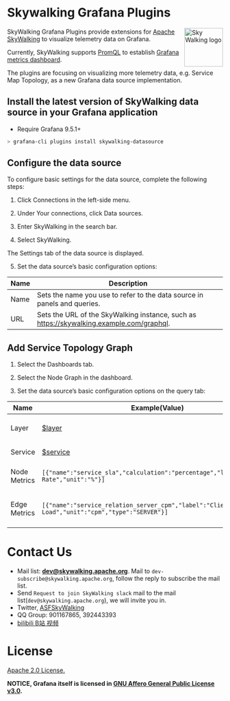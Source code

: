# Skywalking Grafana Plugins

<img src="https://skywalking.apache.org/assets/logo.svg" alt="Sky Walking logo" height="90px" align="right" />

SkyWalking Grafana Plugins provide extensions for [Apache SkyWalking](https://skywalking.apache.org/) to visualize telemetry data on Grafana.

Currently, SkyWalking supports [PromQL](https://skywalking.apache.org/docs/main/next/en/api/promql-service/) to establish [Grafana metrics dashboard](https://skywalking.apache.org/docs/main/next/en/setup/backend/ui-grafana/). 

The plugins are focusing on visualizing more telemetry data, e.g. Service Map Topology, as a new Grafana data source implementation.

## Install the latest version of SkyWalking data source in your Grafana application

* Require Grafana 9.5.1+

```bash
> grafana-cli plugins install skywalking-datasource
```

## Configure the data source

To configure basic settings for the data source, complete the following steps:

1. Click Connections in the left-side menu.

2. Under Your connections, click Data sources.

3. Enter SkyWalking in the search bar.

4. Select SkyWalking.

The Settings tab of the data source is displayed.

5. Set the data source’s basic configuration options:

|Name|Description|
|----|----|
|Name|Sets the name you use to refer to the data source in panels and queries.|
|URL|Sets the URL of the SkyWalking instance, such as https://skywalking.example.com/graphql.|

## Add Service Topology Graph

1. Select the Dashboards tab.

2. Select the Node Graph in the dashboard.

5. Set the data source’s basic configuration options on the query tab:

|Name|Example(Value)|Description|
|----|----|----|
|Layer|[$layer](https://skywalking.apache.org/docs/main/next/en/setup/backend/ui-grafana/#dashboards-settings)|Current layer of services|
|Service|[$service](https://skywalking.apache.org/docs/main/next/en/setup/backend/ui-grafana/#dashboards-settings)|Current service|
|Node Metrics|`[{"name":"service_sla","calculation":"percentage","label":"Success Rate","unit":"%"}]`|Supports multiple metrics|
|Edge Metrics|`[{"name":"service_relation_server_cpm","label":"Client Load","unit":"cpm","type":"SERVER"}]`|Only supports maximum two metrics|

# Contact Us
* Mail list: **dev@skywalking.apache.org**. Mail to `dev-subscribe@skywalking.apache.org`, follow the reply to subscribe the mail list.
* Send `Request to join SkyWalking slack` mail to the mail list(`dev@skywalking.apache.org`), we will invite you in.
* Twitter, [ASFSkyWalking](https://twitter.com/AsfSkyWalking)
* QQ Group: 901167865, 392443393
* [bilibili B站 视频](https://space.bilibili.com/390683219)

# License
[Apache 2.0 License.](https://github.com/apache/skywalking-grafana-plugins/blob/main/LICENSE)

**NOTICE, Grafana itself is licensed in [GNU Affero General Public License v3.0](https://github.com/grafana/grafana/blob/v9.5.1/LICENSE).**
